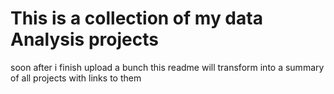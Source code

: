 # This is a collection of my data Analysis projects
soon after i finish upload a bunch this readme will transform into a summary of all projects with links to them
